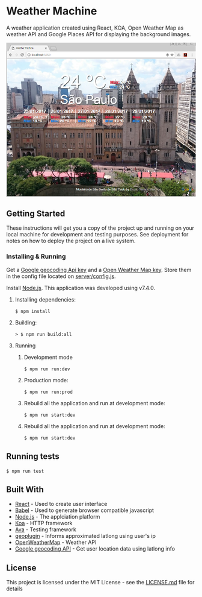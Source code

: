 # Weather Machine

A weather application created using React, KOA, Open Weather Map as weather API and Google Places API for displaying the background images.

![Weather Machine Screenshot](https://github.com/dansoah/weather-machine/raw/master/media/screenshot.png?raw=true)

## Getting Started

These instructions will get you a copy of the project up and running on your local machine for development and testing purposes. See deployment for notes on how to deploy the project on a live system.

### Installing & Running

Get a [Google geocoding Api key](https://developers.google.com/maps/documentation/geocoding/intro) and
a [Open Weather Map key](http://openweathermap.org/appid). Store them in the config file located on [server/config.js](server/config.js).

Install [Node.js](https://nodejs.org/). This application was developed using v7.4.0.

1. Installing dependencies:
    ```shell
    $ npm install
    ```
2. Building:

    ```shell
    > $ npm run build:all
    ```
    
3. Running
    1. Development mode
        ```shell
        $ npm run run:dev
        ```
    2. Production mode:
        ```shell
        $ npm run run:prod
        ```
    3. Rebuild all the application and run at development mode:
        ```shell
        $ npm run start:dev
        ```
    4. Rebuild all the application and run at development mode:
        ```shell
        $ npm run start:dev
        ```

## Running tests
```shell
$ npm run test
```

## Built With

* [React](https://facebook.github.io/react/) - Used to create user interface
* [Babel](https://babeljs.io/) - Used to generate browser compatible javascript
* [Node.js](https://nodejs.org/) - The applciation platform
* [Koa](https://github.com/koajs/koa) - HTTP framework
* [Ava](https://github.com/avajs/ava) - Testing framework
* [geoplugin](http://www.geoplugin.net/) - Informs approximated latlong using user's ip
* [OpenWeatherMap](http://openweathermap.org) - Weather API
* [Google geocoding API](https://developers.google.com/maps/documentation/geocoding/intro) - Get user location data using latlong info

## License

This project is licensed under the MIT License - see the [LICENSE.md](LICENSE.md) file for details